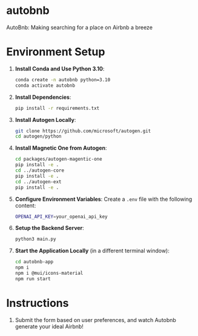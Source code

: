 # autobnb

AutoBnb: Making searching for a place on Airbnb a breeze

# Environment Setup

1. **Install Conda and Use Python 3.10**:

   ```bash
   conda create -n autobnb python=3.10
   conda activate autobnb
   ```

2. **Install Dependencies**:

   ```bash
   pip install -r requirements.txt
   ```

3. **Install Autogen Locally**:

   ```bash
   git clone https://github.com/microsoft/autogen.git
   cd autogen/python
   ```

4. **Install Magnetic One from Autogen**:

   ```bash
   cd packages/autogen-magentic-one
   pip install -e .
   cd ../autogen-core
   pip install -e .
   cd ../autogen-ext
   pip install -e .
   ```

5. **Configure Environment Variables**:
   Create a `.env` file with the following content:

   ```bash
   OPENAI_API_KEY=your_openai_api_key
   ```

6. **Setup the Backend Server**:

   ```bash
   python3 main.py
   ```

7. **Start the Application Locally** (in a different terminal window):
   ```bash
   cd autobnb-app
   npm i
   npm i @mui/icons-material
   npm run start
   ```

# Instructions

1. Submit the form based on user preferences, and watch Autobnb generate your ideal Airbnb!
